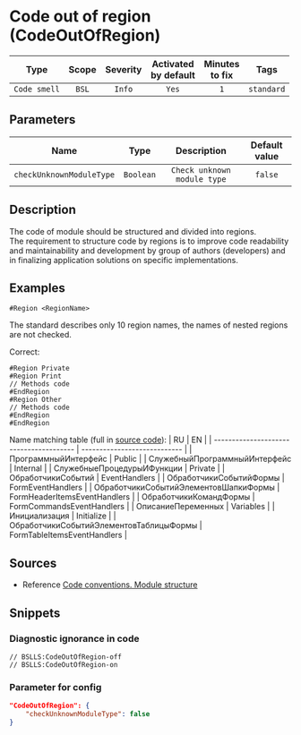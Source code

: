 # Code out of region (CodeOutOfRegion)

|     Type     | Scope | Severity |    Activated<br>by default    |    Minutes<br>to fix    |    Tags    |
|:------------:|:-----:|:--------:|:-----------------------------:|:-----------------------:|:----------:|
| `Code smell` | `BSL` |  `Info`  |             `Yes`             |           `1`           | `standard` |

## Parameters


|           Name           |   Type    |         Description         | Default value |
|:------------------------:|:---------:|:---------------------------:|:-------------:|
| `checkUnknownModuleType` | `Boolean` | `Check unknown module type` |    `false`    |
<!-- Блоки выше заполняются автоматически, не трогать -->
## Description
<!-- Описание диагностики заполняется вручную. Необходимо понятным языком описать смысл и схему работу -->

The code of module should be structured and divided into regions.  
The requirement to structure code by regions is to improve code readability and maintainability and development by group of authors (developers) and in finalizing application solutions on specific implementations.

## Examples
<!-- В данном разделе приводятся примеры, на которые диагностика срабатывает, а также можно привести пример, как можно исправить ситуацию -->

```bsl
#Region <RegionName>
```

The standard describes only 10 region names, the names of nested regions are not checked.

Correct:
```bsl
#Region Private
#Region Print
// Methods code
#EndRegion
#Region Other
// Methods code
#EndRegion
#EndRegion
```

Name matching table (full in [source code](https://github.com/1c-syntax/bsl-language-server/blob/develop/src/main/java/com/github/_1c_syntax/bsl/languageserver/utils/Keywords.java#L255)):
| RU                                      | EN                           |
| --------------------------------------- | ---------------------------- |
| ПрограммныйИнтерфейс                    | Public                       |
| СлужебныйПрограммныйИнтерфейс           | Internal                     |
| СлужебныеПроцедурыИФункции              | Private                      |
| ОбработчикиСобытий                      | EventHandlers                |
| ОбработчикиСобытийФормы                 | FormEventHandlers            |
| ОбработчикиСобытийЭлементовШапкиФормы   | FormHeaderItemsEventHandlers |
| ОбработчикиКомандФормы                  | FormCommandsEventHandlers    |
| ОписаниеПеременных                      | Variables                    |
| Инициализация                           | Initialize                   |
| ОбработчикиСобытийЭлементовТаблицыФормы | FormTableItemsEventHandlers  |

## Sources
<!-- Необходимо указывать ссылки на все источники, из которых почерпнута информация для создания диагностики -->


* Reference [Code conventions. Module structure](https://its.1c.ru/db/v8std#content:455:hdoc)

## Snippets

<!-- Блоки ниже заполняются автоматически, не трогать -->
### Diagnostic ignorance in code

```bsl
// BSLLS:CodeOutOfRegion-off
// BSLLS:CodeOutOfRegion-on
```

### Parameter for config

```json
"CodeOutOfRegion": {
    "checkUnknownModuleType": false
}
```
